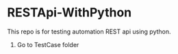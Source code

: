 # RESTApi-WithPython

This repo is for testing automation REST api using python.
1. Go to TestCase folder
